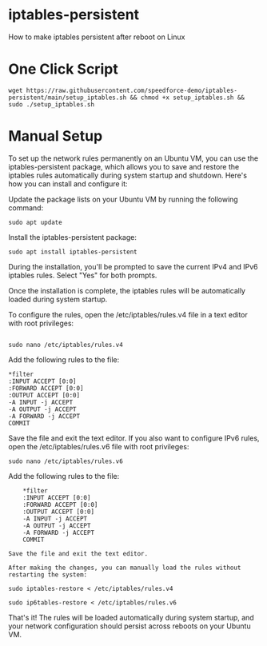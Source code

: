 # iptables-persistent
How to make iptables persistent after reboot on Linux

# One Click Script 
```
wget https://raw.githubusercontent.com/speedforce-demo/iptables-persistent/main/setup_iptables.sh && chmod +x setup_iptables.sh && sudo ./setup_iptables.sh
```

# Manual Setup

To set up the network rules permanently on an Ubuntu VM, you can use the iptables-persistent package, which allows you to save and restore the iptables rules automatically during system startup and shutdown. Here's how you can install and configure it:

Update the package lists on your Ubuntu VM by running the following command:
```
sudo apt update
```
Install the iptables-persistent package:
```
sudo apt install iptables-persistent
```

During the installation, you'll be prompted to save the current IPv4 and IPv6 iptables rules. Select "Yes" for both prompts.

Once the installation is complete, the iptables rules will be automatically loaded during system startup.

To configure the rules, open the /etc/iptables/rules.v4 file in a text editor with root privileges:

```

sudo nano /etc/iptables/rules.v4
```

Add the following rules to the file:

```
*filter
:INPUT ACCEPT [0:0]
:FORWARD ACCEPT [0:0]
:OUTPUT ACCEPT [0:0]
-A INPUT -j ACCEPT
-A OUTPUT -j ACCEPT
-A FORWARD -j ACCEPT
COMMIT
```

Save the file and exit the text editor.
If you also want to configure IPv6 rules, open the /etc/iptables/rules.v6 file with root privileges:


```
sudo nano /etc/iptables/rules.v6
```

Add the following rules to the file:


```
    *filter
    :INPUT ACCEPT [0:0]
    :FORWARD ACCEPT [0:0]
    :OUTPUT ACCEPT [0:0]
    -A INPUT -j ACCEPT
    -A OUTPUT -j ACCEPT
    -A FORWARD -j ACCEPT
    COMMIT
```

    Save the file and exit the text editor.

    After making the changes, you can manually load the rules without restarting the system:

```
sudo iptables-restore < /etc/iptables/rules.v4
```
```
sudo ip6tables-restore < /etc/iptables/rules.v6
```

That's it! The rules will be loaded automatically during system startup, and your network configuration should persist across reboots on your Ubuntu VM.
